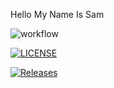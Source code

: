 Hello My Name Is Sam

![workflow](https://github.com/646sam/sem/actions/workflows/main.yml/badge.svg)

[![LICENSE](https://img.shields.io/github/license/646sam/sem.svg?style=flat-square)](https://github.com/646sam/sem/blob/master/LICENSE)

[![Releases](https://img.shields.io/github/release/646sam/sem/all.svg?style=flat-square)](https://github.com/646sam/sem/releases)




